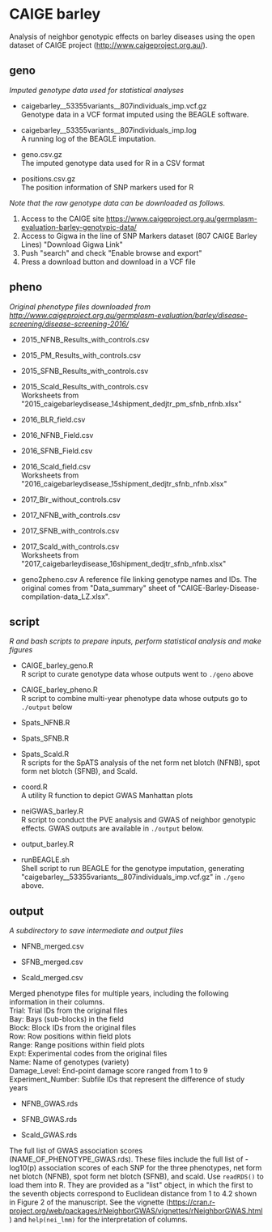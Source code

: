 # CAIGE barley
Analysis of neighbor genotypic effects on barley diseases using the open dataset of CAIGE project (http://www.caigeproject.org.au/).

## geno  
_Imputed genotype data used for statistical analyses_

- caigebarley__53355variants__807individuals_imp.vcf.gz  
Genotype data in a VCF format imputed using the BEAGLE software.

- caigebarley__53355variants__807individuals_imp.log  
A running log of the BEAGLE imputation.

- geno.csv.gz  
The imputed genotype data used for R in a CSV format

- positions.csv.gz  
The position information of SNP markers used for R

_Note that the raw genotype data can be downloaded as follows._
1. Access to the CAIGE site https://www.caigeproject.org.au/germplasm-evaluation-barley-genotypic-data/
1. Access to Gigwa in the line of SNP Markers dataset (807 CAIGE Barley Lines) "Download Gigwa Link"
1. Push "search" and check "Enable browse and export"
1. Press a download button and download in a VCF file 

## pheno  
_Original phenotype files downloaded from http://www.caigeproject.org.au/germplasm-evaluation/barley/disease-screening/disease-screening-2016/_

- 2015_NFNB_Results_with_controls.csv
- 2015_PM_Results_with_controls.csv
- 2015_SFNB_Results_with_controls.csv
- 2015_Scald_Results_with_controls.csv    
Worksheets from "2015_caigebarleydisease_14shipment_dedjtr_pm_sfnb_nfnb.xlsx"  

- 2016_BLR_field.csv
- 2016_NFNB_Field.csv
- 2016_SFNB_Field.csv
- 2016_Scald_field.csv  
Worksheets from "2016_caigebarleydisease_15shipment_dedjtr_sfnb_nfnb.xlsx"  

- 2017_Blr_without_controls.csv
- 2017_NFNB_with_controls.csv
- 2017_SFNB_with_controls.csv
- 2017_Scald_with_controls.csv  
Worksheets from "2017_caigebarleydisease_16shipment_dedjtr_sfnb_nfnb.xlsx"  

- geno2pheno.csv
A reference file linking genotype names and IDs. The original comes from "Data_summary" sheet of "CAIGE-Barley-Disease-compilation-data_LZ.xlsx".  


## script  
_R and bash scripts to prepare inputs, perform statistical analysis and make figures_

- CAIGE_barley_geno.R  
R script to curate genotype data whose outputs went to ```./geno``` above

- CAIGE_barley_pheno.R  
R script to combine multi-year phenotype data whose outputs go to ```./output``` below

- Spats_NFNB.R
- Spats_SFNB.R
- Spats_Scald.R  
R scripts for the SpATS analysis of the net form net blotch (NFNB), spot form net blotch (SFNB), and Scald.

- coord.R  
A utility R function to depict GWAS Manhattan plots

- neiGWAS_barley.R  
R script to conduct the PVE analysis and GWAS of neighbor genotypic effects. GWAS outputs are available in ```./output``` below.

- output_barley.R  


- runBEAGLE.sh  
Shell script to run BEAGLE for the genotype imputation, generating "caigebarley__53355variants__807individuals_imp.vcf.gz" in ```./geno``` above.


## output  
_A subdirectory to save intermediate and output files_

- NFNB_merged.csv

- SFNB_merged.csv

- Scald_merged.csv

Merged phenotype files for multiple years, including the following information in their columns.  
Trial:  Trial IDs from the original files  
Bay: Bays (sub-blocks) in the field  
Block: Block IDs from the original files  
Row: Row positions within field plots  
Range: Range positions within field plots  
Expt: Experimental codes from the original files  
Name: Name of genotypes (variety)  
Damage_Level: End-point damage score ranged from 1 to 9  
Experiment_Number: Subfile IDs that represent the difference of study years  


- NFNB_GWAS.rds

- SFNB_GWAS.rds

- Scald_GWAS.rds

The full list of GWAS association scores (NAME_OF_PHENOTYPE_GWAS.rds). These files include the full list of -log10(p) association scores of each SNP for the three phenotypes, net form net blotch (NFNB), spot form net blotch (SFNB), and scald. Use ```readRDS()``` to load them into R. They are provided as a "list" object, in which the first to the seventh objects correspond to Euclidean distance from 1 to 4.2 shown in Figure 2 of the manuscript. See the vignette (https://cran.r-project.org/web/packages/rNeighborGWAS/vignettes/rNeighborGWAS.html) and ```help(nei_lmm)``` for the interpretation of columns.

